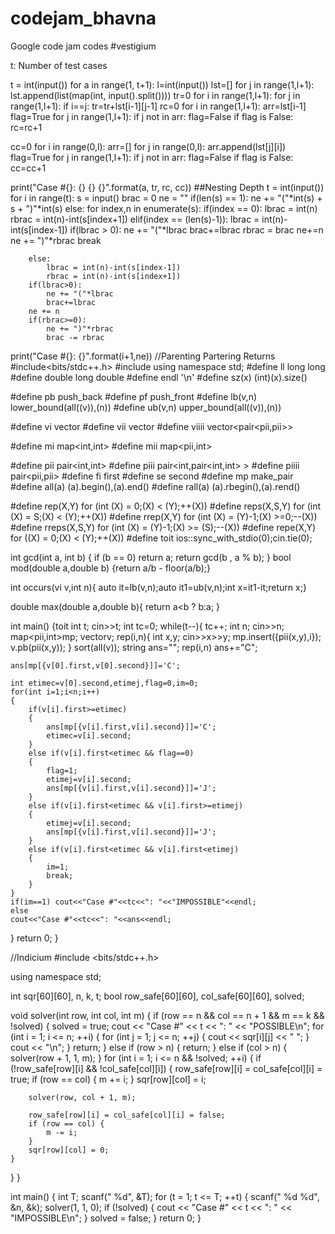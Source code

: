 # codejam_bhavna
Google code jam codes
#vestigium

t: Number of test cases

t = int(input())
for a in range(1, t+1):
l=int(input())
lst=[]
for j in range(1,l+1):
lst.append(list(map(int, input().split())))
tr=0
for i in range(1,l+1):
for j in range(1,l+1):
if i==j:
tr=tr+lst[i-1][j-1]
rc=0
for i in range(1,l+1):
arr=lst[i-1]
flag=True
for j in range(1,l+1):
if j not in arr:
flag=False
if flag is False:
rc=rc+1

cc=0
for i in range(0,l):
    arr=[]
    for j in range(0,l):
        arr.append(lst[j][i])
    flag=True
    for j in range(1,l+1):
        if j not in arr:
            flag=False
    if flag is False:
        cc=cc+1

print("Case #{}: {} {} {}".format(a, tr, rc, cc))
##Nesting Depth
t = int(input())
for i in range(t):
s = input()
brac = 0
ne = ""
if(len(s) == 1):
ne += "("*int(s) + s + ")"*int(s)
else:
for index,n in enumerate(s):
if(index == 0):
lbrac = int(n)
rbrac = int(n)-int(s[index+1])
elif(index == (len(s)-1)):
lbrac = int(n)-int(s[index-1])
if(lbrac > 0):
ne += "("*lbrac
brac+=lbrac
rbrac = brac
ne+=n
ne += ")"*rbrac
break

        else:
            lbrac = int(n)-int(s[index-1])
            rbrac = int(n)-int(s[index+1])
        if(lbrac>0):
            ne += "("*lbrac
            brac+=lbrac
        ne += n
        if(rbrac>=0):
            ne += ")"*rbrac
            brac -= rbrac

print("Case #{}: {}".format(i+1,ne))
//Parenting Partering Returns
#include<bits/stdc++.h>
#include
using namespace std;
#define ll long long
#define double long double
#define endl '\n'
#define sz(x) (int)(x).size()

#define pb push_back
#define pf push_front
#define lb(v,n) lower_bound(all((v)),(n))
#define ub(v,n) upper_bound(all((v)),(n))

#define vi vector
#define vii vector
#define viiii vector<pair<pii,pii>>

#define mi map<int,int>
#define mii map<pii,int>

#define pii pair<int,int>
#define piii pair<int,pair<int,int> >
#define piiii pair<pii,pii>
#define fi first
#define se second
#define mp make_pair
#define all(a) (a).begin(),(a).end()
#define rall(a) (a).rbegin(),(a).rend()

#define rep(X,Y) for (int (X) = 0;(X) < (Y);++(X))
#define reps(X,S,Y) for (int (X) = S;(X) < (Y);++(X))
#define rrep(X,Y) for (int (X) = (Y)-1;(X) >=0;--(X))
#define rreps(X,S,Y) for (int (X) = (Y)-1;(X) >= (S);--(X))
#define repe(X,Y) for ((X) = 0;(X) < (Y);++(X))
#define toit ios::sync_with_stdio(0);cin.tie(0);

int gcd(int a, int b) { if (b == 0) return a; return gcd(b , a % b); }
bool mod(double a,double b) {return a/b - floor(a/b);}

int occurs(vi v,int n){
auto it=lb(v,n);auto it1=ub(v,n);int x=it1-it;return x;}

double max(double a,double b){
return a<b ? b:a;
}

int main()
{toit
int t;
cin>>t;
int tc=0;
while(t--){
tc++;
int n;
cin>>n;
map<pii,int>mp;
vectorv;
rep(i,n){
int x,y;
cin>>x>>y;
mp.insert({pii(x,y),i});
v.pb(pii(x,y));
}
sort(all(v));
string ans="";
rep(i,n) ans+="C";

    ans[mp[{v[0].first,v[0].second}]]='C';
    
    int etimec=v[0].second,etimej,flag=0,im=0;
    for(int i=1;i<n;i++)
    {
        if(v[i].first>=etimec)
        {
            ans[mp[{v[i].first,v[i].second}]]='C';
            etimec=v[i].second;
        }
        else if(v[i].first<etimec && flag==0)
        {
            flag=1;
            etimej=v[i].second;
            ans[mp[{v[i].first,v[i].second}]]='J';
        }
        else if(v[i].first<etimec && v[i].first>=etimej)
        {
            etimej=v[i].second;
            ans[mp[{v[i].first,v[i].second}]]='J';
        }
        else if(v[i].first<etimec && v[i].first<etimej)
        {
            im=1;
            break;
        }
    }
    if(im==1) cout<<"Case #"<<tc<<": "<<"IMPOSSIBLE"<<endl;
    else
    cout<<"Case #"<<tc<<": "<<ans<<endl;
    
    
    
}
return 0;
}

//Indicium
#include <bits/stdc++.h>

using namespace std;

int sqr[60][60], n, k, t;
bool row_safe[60][60], col_safe[60][60], solved;

void solver(int row, int col, int m) {
if (row == n && col == n + 1 && m == k && !solved) {
solved = true;
cout << "Case #" << t << ": " << "POSSIBLE\n";
for (int i = 1; i <= n; ++i) {
for (int j = 1; j <= n; ++j) {
cout << sqr[i][j] << " ";
}
cout << "\n";
}
return;
} else if (row > n) {
return;
} else if (col > n) {
solver(row + 1, 1, m);
}
for (int i = 1; i <= n && !solved; ++i) {
if (!row_safe[row][i] && !col_safe[col][i]) {
row_safe[row][i] = col_safe[col][i] = true;
if (row == col) {
m += i;
}
sqr[row][col] = i;

        solver(row, col + 1, m);

        row_safe[row][i] = col_safe[col][i] = false;
        if (row == col) {
            m -= i;
        }
        sqr[row][col] = 0;
    }
}
}

int main() {
int T;
scanf(" %d", &T);
for (t = 1; t <= T; ++t) {
scanf(" %d %d", &n, &k);
solver(1, 1, 0);
if (!solved) {
cout << "Case #" << t << ": " << "IMPOSSIBLE\n";
}
solved = false;
}
return 0;
}
